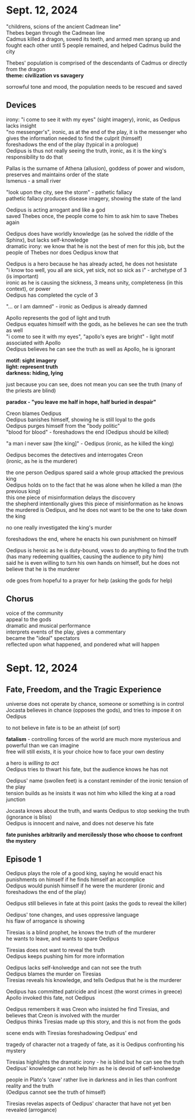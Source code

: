 # Sept. 12, 2024

"childrens, scions of the ancient Cadmean line"  
Thebes began through the Cadmean line  
Cadmus killed a dragon, sowed its teeth, and armed men sprang up and fought each other until 5 people remained, and helped Cadmus build the city  

Thebes' population is comprised of the descendants of Cadmus or directly from the dragon  
**theme: civilization vs savagery**  

sorrowful tone and mood, the population needs to be rescued and saved  

## Devices 
irony: "i come to see it with my eyes" (sight imagery), ironic, as Oedipus lacks insight  
"no messenger's", ironic, as at the end of the play, it is the messenger who gives the information needed to find the culprit (himself)  
foreshadows the end of the play (typical in a prologue)  
Oedipus is thus not really seeing the truth, ironic, as it is the king's responsibility to do that  

Pallas is the surname of Athena (allusion), goddess of power and wisdom, preserves and maintains order of the state  
Ismenus - a small river  

"look upon the city, see the storm" - pathetic fallacy  
pathetic fallacy produces disease imagery, showing the state of the land  

Oedipus is acting arrogant and like a god  
saved Thebes once, the people come to him to ask him to save Thebes again  

Oedipus does have worldly knowledge (as he solved the riddle of the Sphinx), but lacks self-knowledge  
dramatic irony: we know that he is not the best of men for this job, but the people of Thebes nor does Oedipus know that  

Oedipus is a hero because he has already acted, he does not hesistate  
"i know too well, you all are sick, yet sick, not so sick as i" - archetype of 3 (is important)  
ironic as he is causing the sickness, 3 means unity, completeness (in this context), or power  
Oedipus has completed the cycle of 3  

"... or I am damned" - ironic as Oedipus is already damned  

Apollo represents the god of light and truth  
Oedipus equates himself with the gods, as he believes he can see the truth as well  
"i come to see it with my eyes", "apollo's eyes are bright" - light motif associated with Apollo  
Oedipus believes he can see the truth as well as Apollo, he is ignorant  

**motif: sight imagery**  
**light: represent truth**  
**darkness: hiding, lying**  

just because you can see, does not mean you can see the truth (many of the priests are blind)  

**paradox - "you leave me half in hope, half buried in despair"**  

Creon blames Oedipus  
Oedipus banishes himself, showing he is still loyal to the gods  
Oedipus purges himself from the "body politic"  
"blood for blood" - foreshadows the end (Oedipus should be killed)  

"a man i never saw \[the king]" - Oedipus (ironic, as he killed the king)  

Oedipus becomes the detectives and interrogates Creon  
(ironic, as he is the murderer)  

the one person Oedipus spared said a whole group attacked the previous king  
Oedipus holds on to the fact that he was alone when he killed a man (the previous king)  
this one piece of misinformation delays the discovery  
the shepherd intentionally gives this piece of misinformation as he knows the murdered is Oedipus, and he does not want to be the one to take 
down the king  

no one really investigated the king's murder  

foreshadows the end, where he enacts his own punishment on himself  

Oedipus is heroic as he is duty-bound, vows to do anything to find the truth (has many redeeming qualities, causing the audience to pity him)  
said he is even willing to turn his own hands on himself, but he does not believe that he is the murderer  

ode goes from hopeful to a prayer for help (asking the gods for help)  

## Chorus 
voice of the community  
appeal to the gods  
dramatic and musical performance  
interprets events of the play, gives a commentary  
became the "ideal" spectators  
reflected upon what happened, and pondered what will happen  

# Sept. 12, 2024 

## Fate, Freedom, and the Tragic Experience
universe does not operate by chance, someone or something is in control  
Jocasta believes in chance (opposes the gods), and tries to impose it on Oedipus  

to not believe in fate is to be an atheist (of sort)  

**fatalism** - controlling forces of the world are much more mysterious and powerful than we can imagine  
free will still exists, it is your choice how to face your own destiny  

a hero is *willing to act*  
Oedipus tries to thwart his fate, but the audience knows he has not  

Oedipus' name (swollen feet) is a constant reminder of the ironic tension of the play  
tension builds as he insists it was not him who killed the king at a road junction  

Jocasta knows about the truth, and wants Oedipus to stop seeking the truth (ignorance is bliss)  
Oedipus is innocent and naive, and does not deserve his fate  

**fate punishes arbitrarily and mercilessly those who choose to confront the mystery**

## Episode 1
Oedipus plays the role of a good king, saying he would enact his punishments on himself if he finds himself an accomplice  
Oedipus would punish himself if he were the murderer (ironic and foreshadows the end of the play)  

Oedipus still believes in fate at this point (asks the gods to reveal the killer)  

Oedipus' tone changes, and uses oppressive language  
his flaw of arrogance is showing  

Tiresias is a blind prophet, he knows the truth of the murderer  
he wants to leave, and wants to spare Oedipus  

Tiresias does not want to reveal the truth  
Oedipus keeps pushing him for more information  

Oedipus lacks self-knolwedge and can not see the truth  
Oedipus blames the murder on Tiresias  
Tiresias reveals his knowledge, and tells Oedipus that he is the murderer  

Oedipus has committed patricide and incest (the worst crimes in greece)  
Apollo invoked this fate, not Oedipus  

Oedipus remembers it was Creon who insisted he find Tiresias, and believes that Creon is involved with the murder  
Oedipus thinks Tiresias made up this story, and this is not from the gods  

scene ends with Tiresias foreshadowing Oedipus' end  

tragedy of character not a tragedy of fate, as it is Oedipus confronting his mystery  

Tiresias highlights the dramatic irony - he is blind but he can see the truth  
Oedipus' knowledge can not help him as he is devoid of self-knolwedge  

people in Plato's 'cave' rather live in darkness and in lies than confront reality and the truth  
(Oedipus cannot see the truth of himself)  

Tiresias revelas aspects of Oedipus' character that have not yet ben revealed (arrogance)  

